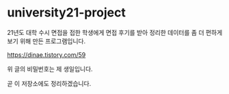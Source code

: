 # university21-project

21년도 대학 수시 면접을 접한 학생에게 면접 후기를 받아 정리한 데이터를 
좀 더 편하게 보기 위해 만든 프로그램입니다. 

https://dinae.tistory.com/59

위 글의 비밀번호는 제 생일입니다. 

곧 이 저장소에도 정리하겠습니다.
